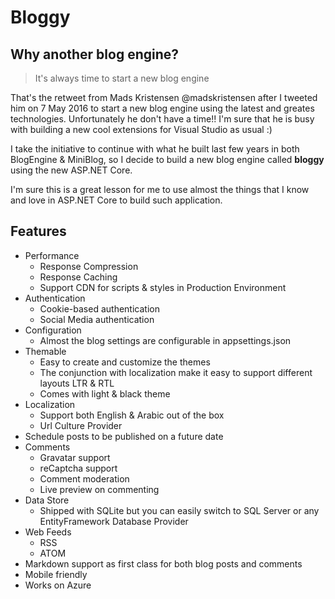 # Bloggy

## Why another blog engine?

> It's always time to start a new blog engine

That's the retweet from Mads Kristensen @madskristensen after I tweeted him on 7 May 2016 to start a new blog engine using the latest and greates technologies. Unfortunately he don't have a time!! I'm sure that he is busy with building a new cool extensions for Visual Studio as usual :)

I take the initiative to continue with what he built last few years in both BlogEngine & MiniBlog, so I decide to build a new blog engine called **bloggy** using the new ASP.NET Core.

I'm sure this is a great lesson for me to use almost the things that I know and love in ASP.NET Core to build such application.

## Features

- Performance
  - Response Compression
  - Response Caching
  - Support CDN for scripts & styles in Production Environment
- Authentication
  - Cookie-based authentication
  - Social Media authentication
- Configuration
  - Almost the blog settings are configurable in appsettings.json
- Themable
  - Easy to create and customize the themes
  - The conjunction with localization make it easy to support different layouts LTR & RTL
  - Comes with light & black theme
- Localization
  - Support both English & Arabic out of the box
  - Url Culture Provider
- Schedule posts to be published on a future date
- Comments
  - Gravatar support
  - reCaptcha support
  - Comment moderation
  - Live preview on commenting
- Data Store
  - Shipped with SQLite but you can easily switch to SQL Server or any EntityFramework Database Provider
- Web Feeds
  - RSS
  - ATOM
- Markdown support as first class for both blog posts and comments
- Mobile friendly
- Works on Azure